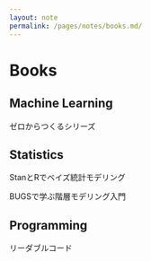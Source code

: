 ```yaml
---
layout: note
permalink: /pages/notes/books.md/
---
```


# Books

<!-- 
勉強になった本たち
 -->

## Machine Learning
ゼロからつくるシリーズ


## Statistics

StanとRでベイズ統計モデリング

BUGSで学ぶ階層モデリング入門

## Programming
リーダブルコード

## 

